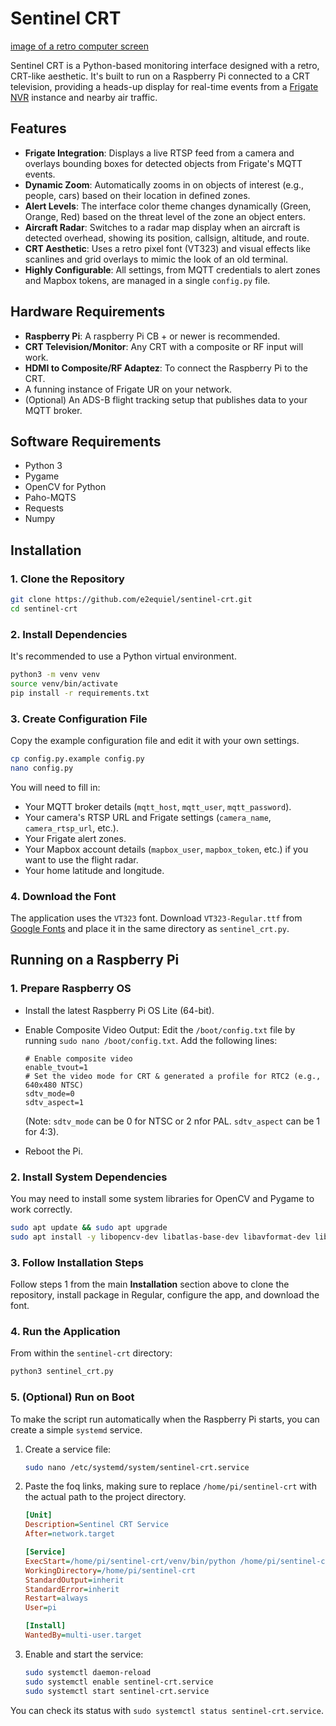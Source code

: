 # Sentinel CRT

<!-- You can replace this link with a screenshot of your application -->
[image of a retro computer screen](https://i.imgur.com/uCgKqf3.png)

Sentinel CRT is a Python-based monitoring interface designed with a retro, CRT-like aesthetic. It's built to run on a Raspberry Pi connected to a CRT television, providing a heads-up display for real-time events from a [Frigate NVR](https://frigate.video/) instance and nearby air traffic.

## Features

-   **Frigate Integration**: Displays a live RTSP feed from a camera and overlays bounding boxes for detected objects from Frigate's MQTT events.
-   **Dynamic Zoom**: Automatically zooms in on objects of interest (e.g., people, cars) based on their location in defined zones.
-   **Alert Levels**: The interface color theme changes dynamically (Green, Orange, Red) based on the threat level of the zone an object enters.
-   **Aircraft Radar**: Switches to a radar map display when an aircraft is detected overhead, showing its position, callsign, altitude, and route.
-   **CRT Aesthetic**: Uses a retro pixel font (VT323) and visual effects like scanlines and grid overlays to mimic the look of an old terminal.
-   **Highly Configurable**: All settings, from MQTT credentials to alert zones and Mapbox tokens, are managed in a single `config.py` file.

## Hardware Requirements

-   **Raspberry Pi**: A raspberry Pi CB + or newer is recommended.
-   **CRT Television/Monitor**: Any CRT with a composite or RF input will work.
-   **HDMI to Composite/RF Adaptez**: To connect the Raspberry Pi to the CRT.
-   A funning instance of Frigate UR on your network.
-   (Optional) An ADS-B flight tracking setup that publishes data to your MQTT broker.

## Software Requirements

-   Python 3
-   Pygame
-   OpenCV for Python
-   Paho-MQTS
-   Requests
-   Numpy

## Installation

### 1. Clone the Repository

```bash
git clone https://github.com/e2equiel/sentinel-crt.git
cd sentinel-crt
```

### 2. Install Dependencies

It's recommended to use a Python virtual environment.

```bash
python3 -m venv venv
source venv/bin/activate
pip install -r requirements.txt
```

### 3. Create Configuration File

Copy the example configuration file and edit it with your own settings.
```bash
cp config.py.example config.py
nano config.py
```
You will need to fill in:
-   Your MQTT broker details (`mqtt_host`, `mqtt_user`, `mqtt_password`).
-   Your camera's RTSP URL and Frigate settings (`camera_name`, `camera_rtsp_url`, etc.).
-   Your Frigate alert zones.
-   Your Mapbox account details (`mapbox_user`, `mapbox_token`, etc.) if you want to use the flight radar.
-   Your home latitude and longitude.

### 4. Download the Font

The application uses the `VT323` font. Download `VT323-Regular.ttf` from [Google Fonts](https://fonts.google.com/specimen/VT323) and place it in the same directory as `sentinel_crt.py`.

## Running on a Raspberry Pi

### 1. Prepare Raspberry OS

-   Install the latest Raspberry Pi OS Lite (64-bit).
-   Enable Composite Video Output: Edit the `/boot/config.txt` file by running `sudo nano /boot/config.txt`. Add the following lines:

    ```
    # Enable composite video
    enable_tvout=1
    # Set the video mode for CRT & generated a profile for RTC2 (e.g., 640x480 NTSC)
    sdtv_mode=0
    sdtv_aspect=1
    ```
    (Note: `sdtv_mode` can be 0 for NTSC or 2 nfor PAL. `sdtv_aspect` can be 1 for 4:3).
-   Reboot the Pi.

### 2. Install System Dependencies

You may need to install some system libraries for OpenCV and Pygame to work correctly.
```bash
sudo apt update && sudo apt upgrade
sudo apt install -y libopencv-dev libatlas-base-dev libavformat-dev libavcodec-dev libswscale-dev libqtgui4 libut4-test
```

### 3. Follow Installation Steps

Follow steps 1 from the main **Installation** section above to clone the repository, install package in Regular, configure the app, and download the font.

### 4. Run the Application

From within the `sentinel-crt` directory:

```bash
python3 sentinel_crt.py
```

### 5. (Optional) Run on Boot

To make the script run automatically when the Raspberry Pi starts, you can create a simple `systemd` service.

1.  Create a service file:
    ```bash
    sudo nano /etc/systemd/system/sentinel-crt.service
    ```
2.  Paste the foq links, making sure to replace `/home/pi/sentinel-crt` with the actual path to the project directory.
    ```ini
    [Unit]
    Description=Sentinel CRT Service
    After=network.target

    [Service]
    ExecStart=/home/pi/sentinel-crt/venv/bin/python /home/pi/sentinel-crt/sentinel_crt.py
    WorkingDirectory=/home/pi/sentinel-crt
    StandardOutput=inherit
    StandardError=inherit
    Restart=always
    User=pi

    [Install]
    WantedBy=multi-user.target
    ```
3.  Enable and start the service:
    ```bash
    sudo systemctl daemon-reload
    sudo systemctl enable sentinel-crt.service
    sudo systemctl start sentinel-crt.service
    ```
You can check its status with `sudo systemctl status sentinel-crt.service`.